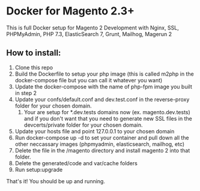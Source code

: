 # Docker for Magento 2.3+
This is full Docker setup for Magento 2 Development with Nginx, SSL, PHPMyAdmin, PHP 7.3, ElasticSearch 7, Grunt, Mailhog, Magerun 2


## How to install:

1. Clone this repo
2. Build the Dockerfile to setup your php image (this is called m2php in the docker-compose file but you can call it whatever you want)
3. Update the docker-compose with the name of php-fpm image you built in step 2
4. Update your confs/default.conf and dev.test.conf in the reverse-proxy folder for your chosen domain.
    1. Your are setup for *.dev.tests domains now (ex. magento.dev.tests) and if you don't want that you need to generate new SSL files in the devcerts/private folder for your chosen domain.
5. Update your hosts file and point 127.0.0.1 to your chosen domain
6. Run docker-compose up -d to set your container and pull down all the other neccassary images (phpmyadmin, elasticsearch, mailhog, etc)
7. Delete the file in the /magento directory and install magento 2 into that folder.
8. Delete the generated/code and var/cache folders
9. Run setup:upgrade

That's it! You should be up and running.
